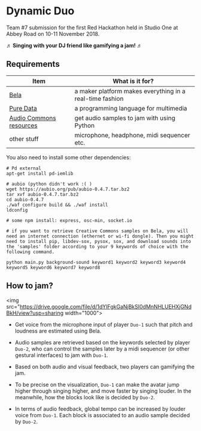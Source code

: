 # Dynamic Duo

Team \#7 submission for the first Red Hackathon held in Studio One at Abbey Road on 10-11 November 2018.

**♬ Singing with your DJ friend like gamifying a jam! ♬**

## Requirements

Item | What is it for?               
------------------ | --------------------- 
[Bela](http://bela.io/) | a maker platform makes everything in a real-time fashion 
[Pure Data](https://puredata.info/) | a programming language for multimedia
[Audio Commons resources](http://isophonics.net/abrhackday) | get audio samples to jam with using Python 
other stuff | microphone, headphone, midi sequencer etc.

You also need to install some other dependencies:

```
# Pd external
apt-get install pd-iemlib

# aubio (python didn't work :( )
wget https://aubio.org/pub/aubio-0.4.7.tar.bz2
tar xvf aubio-0.4.7.tar.bz2
cd aubio-0.4.7
./waf configure build && ./waf install
ldconfig

# some npm install: express, osc-min, socket.io

# if you want to retrieve Creative Commons samples on Bela, you will need an internet connection (ethernet or wi-fi dongle). Then you might need to install pip, libdev-sox, pysox, sox, and download sounds into the 'samples' folder according to your 9 keywords of choice with the following command.

python main.py background-sound keyword1 keyword2 keyword3 keyword4 keyword5 keyword6 keyword7 keyword8
```

## How to jam?

<img src="https://drive.google.com/file/d/1dYIFgkGaNjBkSI0dMnNHLUEHXjGNdBkH/view?usp=sharing width="1000">

- Get voice from the microphone input of player `Duo-1` such that pitch and loudness are estimated using Bela.

- Audio samples are retrieved based on the keywords selected by player `Duo-2`, who can control the samples later by a midi sequencer (or other gestural interfaces) to jam with `Duo-1`.

- Based on both audio and visual feedback, two players can gamifying the jam.

- To be precise on the visualization, `Duo-1` can make the avatar jump higher through singing higher, and move faster by singing louder. In the meanwhile, how the blocks look like is decided by `Duo-2`.

- In terms of audio feedback, global tempo can be increased by louder voice from `Duo-1`. Each block is associated to an audio sample decided by `Duo-2`.
